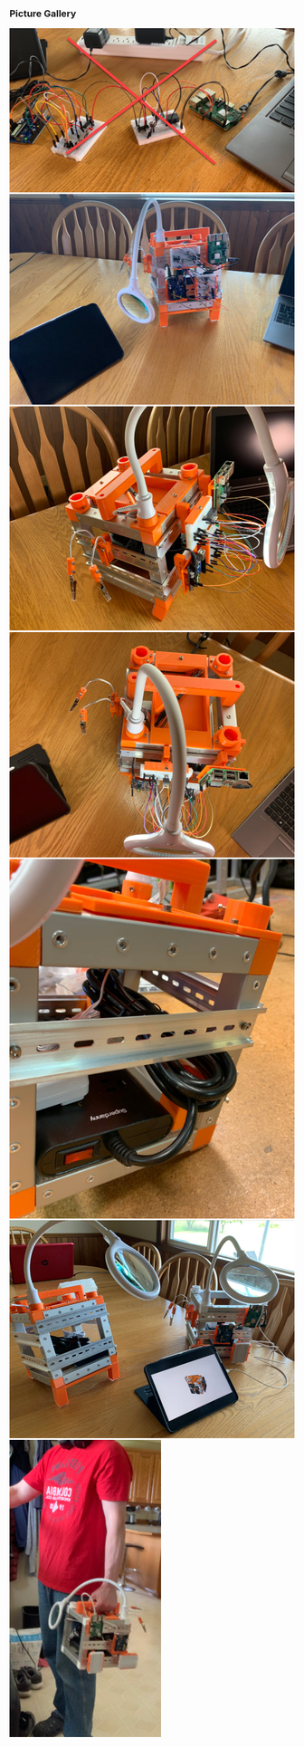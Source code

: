 <a name="PICS_GALLERY"></a>
### Picture Gallery 
![](./docs/messy_1.jpg)
![](./docs/makers_cube_table1.jpg)
![](./docs/makers_cube_table2.jpg)
![](./docs/makers_cube_table3.jpg)
![](./docs/makers_cube_table4.jpg)
![](./docs/makers_cube_table5.jpg)
![](./docs/makers_cube_table6.jpg)
